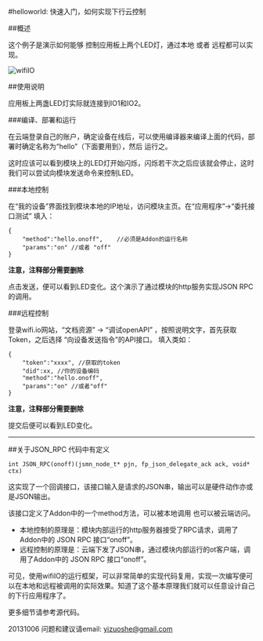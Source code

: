 ﻿#helloworld: 快速入门，如何实现下行云控制


##概述

这个例子是演示如何能够 控制应用板上两个LED灯，通过本地 或者 远程都可以实现。

![wifiIO](../../addons_img/wifiIO_coredev_v2_back.png)


##使用说明

应用板上两盏LED灯实际就连接到IO1和IO2。

###编译、部署和运行

在云端登录自己的账户，确定设备在线后，可以使用编译器来编译上面的代码，部署时确定名称为“hello”（下面要用到），然后 运行之。

这时应该可以看到模块上的LED灯开始闪烁，闪烁若干次之后应该就会停止，这时我们可以尝试向模块发送命令来控制LED。



###本地控制

在“我的设备”界面找到模块本地的IP地址，访问模块主页。在“应用程序”->“委托接口测试” 填入：

	{
		"method":"hello.onoff",    //必须是Addon的运行名称
		"params":"on" //或者 "off"
	}

**注意，注释部分需要删除**

点击发送，便可以看到LED变化。这个演示了通过模块的http服务实现JSON RPC的调用。


###远程控制

登录wifi.io网站，“文档资源” -> “调试openAPI”  ，按照说明文字，首先获取Token，之后选择 “向设备发送指令”的API接口。
填入类如：

	{
		"token":"xxxx", //获取的token
		"did":xx, //你的设备编码
		"method":"hello.onoff",
		"params":"on" //或者"off"
	}

**注意，注释部分需要删除**

提交后便可以看到LED变化。

****
##关于JSON_RPC
代码中有定义

	int JSON_RPC(onoff)(jsmn_node_t* pjn, fp_json_delegate_ack ack, void* ctx)	

这实现了一个回调接口，该接口输入是请求的JSON串，输出可以是硬件动作亦或是JSON输出。

该接口定义了Addon中的一个method方法，可以被本地调用 也可以被云端访问。

* 本地控制的原理是：模块内部运行的http服务器接受了RPC请求，调用了Addon中的 JSON RPC 接口“onoff”。
* 远程控制的原理是：云端下发了JSON串，通过模块内部运行的ot客户端，调用了Addon中的 JSON RPC 接口“onoff”。

可见，使用wifiIO的运行框架，可以非常简单的实现代码复用，实现一次编写便可以在本地和远程被调用的实际效果。知道了这个基本原理我们就可以任意设计自己的下行应用程序了。



更多细节请参考源代码。

20131006
问题和建议请email: yizuoshe@gmail.com 

